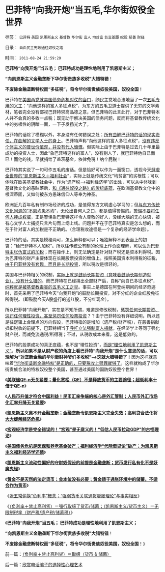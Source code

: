 # 巴菲特“向我开炮”当五毛,华尔街奴役全世界

标签： `巴菲特` `美国` `凯恩斯主义` `基督教` `华尔街` `富人` `均贫富` `贫富差距` `奴役` `慈善` `财经` 

目录： `自由民主宪政通往奴役之路`

时间： `2011-08-24 21:59:20`

**巴菲特“向我开炮”当五毛； 巴菲特成功是理性地利用了凯恩斯主义；**

**“向凯恩斯主义金融垄断下华尔街贵族多收税”大错特错**！

**不废除金融垄断特权而“多征税”，将令华尔街贵族奴役美国，奴役全国**！

巴菲特在[美国两党就美国债务危机对仗的当口](../../../2011/8/11/美元信用非美国信用；向共和党致敬！.md)，颇民主党地合法地当了一次[五毛专用的义工](../../../2009/8/24/先富起来的五毛义工慈善活动.md)：“向他这样的富人多征点税”，为东方的五毛卫道士提供了无穷的文学素材，笔者完全没有鄙视巴菲特崇高品德之意，但巴菲特的此言此行，对于巴菲特本人并不会真的多收一点税；既无助于解决美国的债务问题，反而将基督教传统文化中的劣根性的阴暗一面，一下子发扬光大了。

巴菲特的话除了模糊以外，本身没有任何错误之处；[所有曲解巴菲特的话的现实责任，在曲解的文学人士的身上](../../../2011/2/12/中国古代“发现了”边际效应和帕累托累积.md)。巴菲特声称“向他这样的富人多征点税”，[没有违反个体主义的普世价值观，并没有代人慷慨](../../../2011/2/1/什么是人权？人道主义？和维护法纪.md)。但实际上由于巴菲特是过去几十年里最成功的投资人士，因此“象巴菲特这样的富人”，没有别人了，就巴菲特他自已而已！而他的钱，早就捐给了盖茨基金，依律免税！纳个屁税！

巴菲特其实说了一句可作五毛的废话。但是恰好可以作为一面窗口，透视今天[肆虐全世界的“凯恩斯主义＋福利社会](../../../2011/1/25/凯恩斯是庇古的“通往奴役之路”.md)”，实际上就是传统文化“均贫富”的劣根性；可以体味在欧美基督教社会中，作为“遗产税——>福利经济学”的出处，可以从中体味到基督教文化的愚昧落后，[和《通往奴役之路》的传统底蕴](../../../2010/12/28/美国的成功很可能是偶然事件.md)，在欧洲基督教文化中的根深蒂固，又如何被东方愚昧信仰人等奉为神圣。

欧洲近几百年私有制市场经济的成功，是值得东方文明虚心学习的；但[与东方传统文化同源的“不患均患不均](http://blog.sina.com.cn/s/blog_5563a64d0100gfpk.html)”，无论出自何人之口，都是值得警惕的。[警惕不要将任何人捧成权威](../../../2011/4/24/《通往奴役之路》之权威美国和美国的权威.md)，正是警惕象巴菲特这样令人尊敬的好人，没经大脑的无心快语，被有心文学人士捕捉只言片句而上纲上线。问题并不在于巴菲特真实是怎么想的，而在于针对富人的加税是不正确的。（合理税收途径是一个复杂的经济学命题）。

巴菲特的话，其实是模棱两可，怎么解释都可以；唯独解释不到表面上的初衷：“给巴菲特本人加税”。所以往传统公有制的伦理上作负面理解，[可以认为巴菲特主张仇富式的加税](../../../2011/3/31/贫困的结果是奴隶制.md)；而在操作上，则无法确定是针对财产税还是资本利得税。因为巴菲特的财产主要体现在长期股票投资的增值上。按照美国资本利得税的征税，[由于巴菲特没有套现，而且是长期投资](../../../2008/6/12/巴菲特不是炒股的高手.md)，所以税收是很轻的。

美国与巴菲特相关的税制，[实际上就是鼓励长期投资（意味着鼓励长期创造就业），没有什么错的](../../../2010/6/8/巴菲特总是“道德败坏”墨索里尼总是有理.md)。而巴菲特在已经捐出全部财产后，自称“向自已多征点税”，[纯粹就是被基督教毒害的五毛义工之举](../../../2011/3/23/基督教不是人权的标准；美国不是民主的权威.md)。事实上是德国在阿登纳期间的经济奇迹时，首先采用了巴菲特今天“向我开炮”的鼓励长期投资，对不分红的企业红股免征所得税。（即鼓励今天A股盛行的送红股，不分红现金）。

所以巴菲特“向我开炮”，实在是不知所谓，难道是修改税制，[惩罚任何长期投资、惩罚任何理性投资，甚至惩罚任何股票投资](../../../2009/4/6/“市场不理性”道德借口操纵利益剥夺和财富转移.md)？？由于巴菲特没有详细说明，所以还是往逻辑上合理点的方向假设，巴菲特指的是增加（遗产税/财产税），在慈善捐献抵扣税收的前提下，巴菲特相当于[呼吁立法强制富人捐献](../../../2008/5/23/赈灾和灾区重建，是政府的责任.md)。在经济学上等同于强化财产税，而减免流通税/所得税；不过，从税收成本来看，这是低效的。

巴菲特的股票成功的真正底蕴，也不是“理性投资”，[而是“理性地利用了凯恩斯主义”](../../../2011/6/22/市场经济没有通货膨胀和经济危机.md)。**所以如果不是从财产税的角度上看巴菲特“向我开炮”是什么意思的话，可以理解为“对垄断金融的华尔街财神爷们多收税”——>这就大错特错了**！因为这样就意味着[“华尔街垄断金融特权”是正确的，只要税收上赎罪就够了](../../../2010/3/28/市场经济去特权化！根治私有制和国民福衹缺失.md)。这样就构成了华尔街贵族合法的特权奴役整个美国，甚至通过美国的国防奴役整个世界！

《[**美联储QE-n无关紧要；量化宽松（QE）不是释放货币的主要途径；超低利率十倍于QE-n**](../../../2011/8/12/美联储QE-n都无关紧要.md)》

《[**人民币升值才符合中国利益！民币汇率争端的核心是外汇管制；人民币外汇市场化汇率升降无关紧要**](../../../2011/8/12/只有人民币升值才符合中国利益！.md)》

《[**凯恩斯主义离不开金融垄断；金融垄断令凯恩斯主义完全失效；高利贷合法化将大大缓解经济危机**](../../../2011/8/13/高利贷救世界；金融垄断是命门.md)》

《[**宏观经济学是完全错误的！“宏观”是无意义的！“低估人民币拉动GDP”的古怪理论**](../../../2011/8/13/宏观经济学完全错误！“宏观”毫无意义!.md)》

《[**美国债务危机是医保和养老基金破产；福利经济学“代际借贷论”破产；为凯恩斯主义福利经济学还债**](../../../2011/8/23/经济危机中的股市不应关注央行利率.md)》

《[**凯恩斯主义流动性偏好的守财奴假设的前提是金融垄断；货币发行私有化不是妖魔鬼怪**](../../../2011/8/23/司空见惯的私人发行货币.md)》

《[**黄金不是天然的法定货币；金本位没有必要；黄金适于通胀环境中的储蓄，不适合作为货币**](../../../2011/8/23/黄金不是天然法定货币；金本位没有必要.md)》

《[张五常偷换“负利率”概念；“强弱货币关联通货膨胀理论”与事实相反](../../../2011/8/24/张五常大师的凯恩斯主义逻辑.md)》

《[（负利率＋禁止高利贷）＝强行取缔了货币/储蓄；（凯恩斯主义/货币主义）＝无限制税率（财产税/遗产税/储蓄税）](../../../2011/8/24/（负利率＋禁止高利贷）＝取缔（货币储蓄）.md)》

《**巴菲特“向我开炮”当五毛； 巴菲特成功是理性地利用了凯恩斯主义；**

**“向凯恩斯主义金融垄断下华尔街贵族多收税”大错特错**！

**不废除金融垄断特权而“多征税”，将令华尔街贵族奴役美国，奴役全国**！》



前一篇：[（负利率＋禁止高利贷）＝取缔（货币&nbsp;&amp;&nbsp;储蓄）](../../../2011/8/24/（负利率＋禁止高利贷）＝取缔（货币储蓄）.md)

后一篇：[欣赏电话骗子的选择性心理艺术](../../../2011/8/25/欣赏电话骗子的选择性心理艺术.md)
